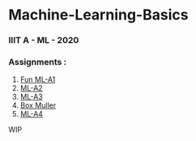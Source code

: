 # Machine-Learning-Basics
### IIIT A - ML - 2020

### Assignments :
1) [Fun ML-A1](https://github.com/XXDIL/Machine-Learning-Basics/tree/master/FML-A1)
2) [ML-A2](https://github.com/XXDIL/Machine-Learning-Basics/tree/master/ML-A2)
3) [ML-A3](https://github.com/XXDIL/Machine-Learning-Basics/tree/master/ML-A3)
4) [Box Muller](https://github.com/XXDIL/Machine-Learning-Basics/tree/master/Box_Muller)
5) [ML-A4](https://github.com/XXDIL/Machine-Learning-Basics/tree/master/ML-A4)

WIP
